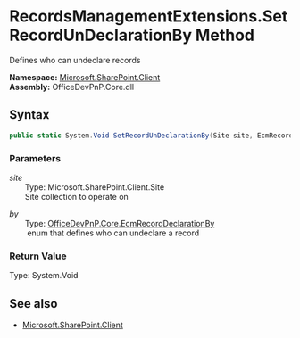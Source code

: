 # RecordsManagementExtensions.SetRecordUnDeclarationBy Method  
Defines who can undeclare records  

**Namespace:** [Microsoft.SharePoint.Client](Microsoft.SharePoint.Client.md)  
**Assembly:** OfficeDevPnP.Core.dll  
## Syntax
```C#
public static System.Void SetRecordUnDeclarationBy(Site site, EcmRecordDeclarationBy by)
```
### Parameters
*site*  
&emsp;&emsp;Type: Microsoft.SharePoint.Client.Site  
&emsp;&emsp;Site collection to operate on  
  
*by*  
&emsp;&emsp;Type: [OfficeDevPnP.Core.EcmRecordDeclarationBy](OfficeDevPnP.Core.EcmRecordDeclarationBy.md)  
&emsp;&emsp; enum that defines who can undeclare a record  
  
### Return Value
Type: System.Void  

## See also
- [Microsoft.SharePoint.Client](Microsoft.SharePoint.Client.md)
